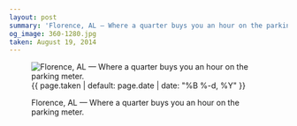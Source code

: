 ```yaml
---
layout: post
summary: 'Florence, AL — Where a quarter buys you an hour on the parking meter.'
og_image: 360-1280.jpg
taken: August 19, 2014
---
```


<figure class="post">
<img alt="Florence, AL — Where a quarter buys you an hour on the parking meter." sizes="(min-width: 700px) 50vw, calc(100vw - 2rem)" src="{{ site.assets_url }}/360-640.jpg" srcset="{{ site.assets_url }}/360-1280.jpg 1280w, {{ site.assets_url }}/360-960.jpg 960w, {{ site.assets_url }}/360-640.jpg 640w, {{ site.assets_url }}/360-320.jpg 320w"/>
<figcaption>
<time>{{ page.taken | default: page.date | date: "%B %-d, %Y" }}</time>
<p>Florence, AL — Where a quarter buys you an hour on the parking meter.</p>
</figcaption>
</figure>
